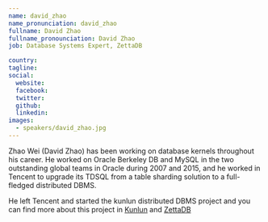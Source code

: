 ```yaml
---
name: david_zhao
name_pronunciation: david_zhao
fullname: David Zhao
fullname_pronounciation: David Zhao
job: Database Systems Expert, ZettaDB

country: 
tagline: 
social:
  website: 
  facebook:
  twitter:
  github: 
  linkedin: 
images:
  - speakers/david_zhao.jpg
---
```


Zhao Wei (David Zhao) has been working on database kernels throughout his career. He worked on Oracle Berkeley DB and MySQL in the two outstanding global teams in Oracle during 2007 and 2015, and he worked in Tencent to upgrade its TDSQL from a table sharding solution to a full-fledged distributed DBMS.

He left Tencent and started the kunlun distributed DBMS project and you can find more about this project in [Kunlun](https://github.com/zettadb/kunlun) and [ZettaDB](http://www.zettadb.com)